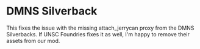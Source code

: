 # DMNS Silverback

This fixes the issue with the missing attach_jerrycan proxy from the DMNS Silverbacks. If UNSC Foundries fixes it as well, I'm happy to remove their assets from our mod.
